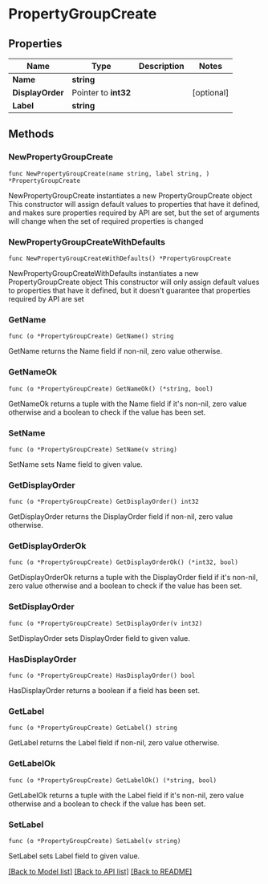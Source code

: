 # PropertyGroupCreate

## Properties

Name | Type | Description | Notes
------------ | ------------- | ------------- | -------------
**Name** | **string** |  | 
**DisplayOrder** | Pointer to **int32** |  | [optional] 
**Label** | **string** |  | 

## Methods

### NewPropertyGroupCreate

`func NewPropertyGroupCreate(name string, label string, ) *PropertyGroupCreate`

NewPropertyGroupCreate instantiates a new PropertyGroupCreate object
This constructor will assign default values to properties that have it defined,
and makes sure properties required by API are set, but the set of arguments
will change when the set of required properties is changed

### NewPropertyGroupCreateWithDefaults

`func NewPropertyGroupCreateWithDefaults() *PropertyGroupCreate`

NewPropertyGroupCreateWithDefaults instantiates a new PropertyGroupCreate object
This constructor will only assign default values to properties that have it defined,
but it doesn't guarantee that properties required by API are set

### GetName

`func (o *PropertyGroupCreate) GetName() string`

GetName returns the Name field if non-nil, zero value otherwise.

### GetNameOk

`func (o *PropertyGroupCreate) GetNameOk() (*string, bool)`

GetNameOk returns a tuple with the Name field if it's non-nil, zero value otherwise
and a boolean to check if the value has been set.

### SetName

`func (o *PropertyGroupCreate) SetName(v string)`

SetName sets Name field to given value.


### GetDisplayOrder

`func (o *PropertyGroupCreate) GetDisplayOrder() int32`

GetDisplayOrder returns the DisplayOrder field if non-nil, zero value otherwise.

### GetDisplayOrderOk

`func (o *PropertyGroupCreate) GetDisplayOrderOk() (*int32, bool)`

GetDisplayOrderOk returns a tuple with the DisplayOrder field if it's non-nil, zero value otherwise
and a boolean to check if the value has been set.

### SetDisplayOrder

`func (o *PropertyGroupCreate) SetDisplayOrder(v int32)`

SetDisplayOrder sets DisplayOrder field to given value.

### HasDisplayOrder

`func (o *PropertyGroupCreate) HasDisplayOrder() bool`

HasDisplayOrder returns a boolean if a field has been set.

### GetLabel

`func (o *PropertyGroupCreate) GetLabel() string`

GetLabel returns the Label field if non-nil, zero value otherwise.

### GetLabelOk

`func (o *PropertyGroupCreate) GetLabelOk() (*string, bool)`

GetLabelOk returns a tuple with the Label field if it's non-nil, zero value otherwise
and a boolean to check if the value has been set.

### SetLabel

`func (o *PropertyGroupCreate) SetLabel(v string)`

SetLabel sets Label field to given value.



[[Back to Model list]](../README.md#documentation-for-models) [[Back to API list]](../README.md#documentation-for-api-endpoints) [[Back to README]](../README.md)



